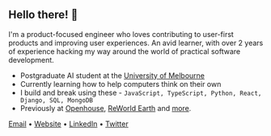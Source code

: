 ## Hello there! 👋

I'm a product-focused engineer who loves contributing to user-first products and improving user experiences. An avid learner, with over 2 years of experience hacking my way around the world of practical software development.

- Postgraduate AI student at the [University of Melbourne](https://www.unimelb.edu.au/)
- Currently learning how to help computers think on their own
- I build and break using these - `JavaScript, TypeScript, Python, React, Django, SQL, MongoDB`
- Previously at [Openhouse](https://www.openhouse.study/), [ReWorld Earth](https://www.reworld.eco/) and [more](https://www.linkedin.com/in/abhinrustagi).

[Email](mailto:hi@abhin.dev) • [Website](https://www.abhin.dev/) • [LinkedIn](https://www.linkedin.com/in/abhinrustagi) • [Twitter](https://www.twitter.com/abhinrustagi)

